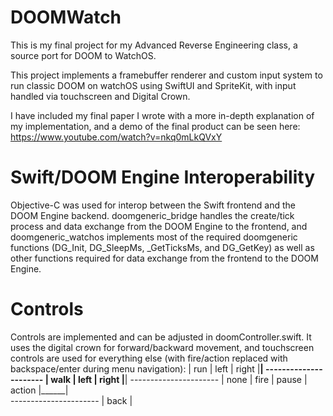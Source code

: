 # DOOMWatch
 This is my final project for my Advanced Reverse Engineering class, a source port for DOOM to WatchOS.

This project implements a framebuffer renderer and custom input system to run classic DOOM on watchOS using SwiftUI and SpriteKit, with input handled via touchscreen and Digital Crown.

I have included my final paper I wrote with a more in-depth explanation of my implementation, and a demo of the final product can be seen here:
https://www.youtube.com/watch?v=nkq0mLkQVxY

# Swift/DOOM Engine Interoperability
Objective-C was used for interop between the Swift frontend and the DOOM Engine backend. doomgeneric_bridge handles the create/tick process and data exchange from the DOOM Engine to the frontend, and doomgeneric_watchos implements most of the required doomgeneric functions (DG_Init, DG_SleepMs, _GetTicksMs, and DG_GetKey) as well as other functions required for data exchange from the frontend to the DOOM Engine. 

# Controls
Controls are implemented and can be adjusted in doomController.swift. It uses the digital crown for forward/backward movement, and touchscreen controls are used for everything else (with fire/action replaced with backspace/enter during menu navigation):
                           | run  |
  left    |   right        |______|
----------------------     | walk |
  left    |   right        |______|
----------------------     | none |
fire | pause | action      |______|  
----------------------     | back |


